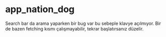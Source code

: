 # app_nation_dog

Search bar da arama yaparken bir bug var bu sebeple klavye açılmıyor. Bir de bazen fetching kısmı çalışmayabilir, tekrar başlatırsanız düzelir.
